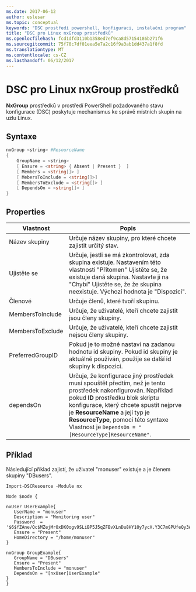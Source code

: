 ```yaml
---
ms.date: 2017-06-12
author: eslesar
ms.topic: conceptual
keywords: "DSC prostředí powershell, konfiguraci, instalační program"
title: "DSC pro Linux nxGroup prostředků"
ms.openlocfilehash: fcd1dfd3110b1358ed7ef9ca8d57154186b271f6
ms.sourcegitcommit: 75f70c7df01eea5e7a2c16f9a3ab1dd437a1f8fd
ms.translationtype: MT
ms.contentlocale: cs-CZ
ms.lasthandoff: 06/12/2017
---
```

# <a name="dsc-for-linux-nxgroup-resource"></a>DSC pro Linux nxGroup prostředků

**NxGroup** prostředků v prostředí PowerShell požadovaného stavu konfigurace (DSC) poskytuje mechanismus ke správě místních skupin na uzlu Linux.

## <a name="syntax"></a>Syntaxe

```powershell
nxGroup <string> #ResourceName
{
    GroupName = <string>
    [ Ensure = <string> { Absent | Present }  ]
    [ Members = <string[]> ]
    [ MebersToInclude = <string[]>]
    [ MembersToExclude = <string[]> ]
    [ DependsOn = <string[]> ]
}

```

## <a name="properties"></a>Properties

|  Vlastnost |  Popis | 
|---|---|
| Název skupiny| Určuje název skupiny, pro které chcete zajistit určitý stav.| 
| Ujistěte se| Určuje, jestli se má zkontrolovat, zda skupina existuje. Nastavením této vlastnosti "Přítomen" Ujistěte se, že existuje daná skupina. Nastavte ji na "Chybí" Ujistěte se, že že skupina neexistuje. Výchozí hodnota je "Dispozici".| 
| Členové| Určuje členů, které tvoří skupinu.| 
| MembersToInclude| Určuje, že uživatelé, kteří chcete zajistit jsou členy skupiny.| 
| MembersToExclude| Určuje, že uživatelé, kteří chcete zajistit nejsou členy skupiny.| 
| PreferredGroupID| Pokud je to možné nastaví na zadanou hodnotu id skupiny. Pokud id skupiny je aktuálně používán, použije se další id skupiny k dispozici.| 
| dependsOn | Určuje, že konfigurace jiný prostředek musí spouštět předtím, než je tento prostředek nakonfigurován. Například pokud **ID** prostředku blok skriptu konfigurace, který chcete spustit nejprve je **ResourceName** a její typ je **ResourceType**, pomocí této syntaxe Vlastnost je `DependsOn = "[ResourceType]ResourceName"`.| 

## <a name="example"></a>Příklad

Následující příklad zajistí, že uživatel "monuser" existuje a je členem skupiny "DBusers".

```
Import-DSCResource -Module nx 

Node $node {

nxUser UserExample{
   UserName = "monuser"
   Description = "Monitoring user"
   Password  =    '$6$fZAne/Qc$MZejMrOxDK0ogv9SLiBP5J5qZFBvXLnDu8HY1Oy7ycX.Y3C7mGPUfeQy3A82ev3zIabhDQnj2ayeuGn02CqE/0'
   Ensure = "Present"
   HomeDirectory = "/home/monuser"
}
 
nxGroup GroupExample{
   GroupName = "DBusers"
   Ensure = "Present"
   MembersToInclude = "monuser"
   DependsOn = "[nxUser]UserExample"            
}
}
```


